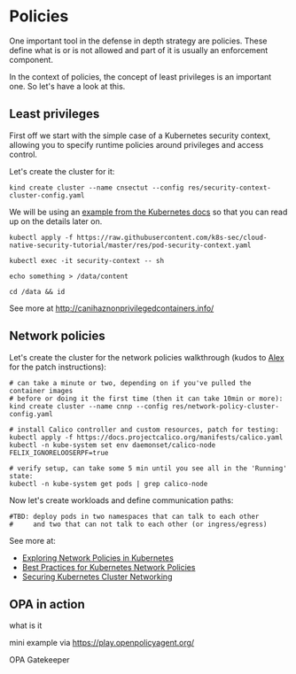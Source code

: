 # Policies 

One important tool in the defense in depth strategy are policies. These define
what is or is not allowed and part of it is usually an enforcement component.

In the context of policies, the concept of least privileges is an important one.
So let's have a look at this.

## Least privileges

First off we start with the simple case of a Kubernetes security context, 
allowing you to specify runtime policies around privileges and access control.

Let's create the cluster for it:

```
kind create cluster --name cnsectut --config res/security-context-cluster-config.yaml
```

We will be using an [example from the Kubernetes docs](https://kubernetes.io/docs/tasks/configure-pod-container/security-context/)
so that you can read up on the details later on. 

```
kubectl apply -f https://raw.githubusercontent.com/k8s-sec/cloud-native-security-tutorial/master/res/pod-security-context.yaml

kubectl exec -it security-context -- sh

echo something > /data/content

cd /data && id

```

See more at http://canihaznonprivilegedcontainers.info/

## Network policies

Let's create the cluster for the network policies walkthrough 
(kudos to [Alex](https://alexbrand.dev/post/creating-a-kind-cluster-with-calico-networking/)
for the patch instructions):

```
# can take a minute or two, depending on if you've pulled the container images
# before or doing it the first time (then it can take 10min or more):
kind create cluster --name cnnp --config res/network-policy-cluster-config.yaml

# install Calico controller and custom resources, patch for testing:
kubectl apply -f https://docs.projectcalico.org/manifests/calico.yaml
kubectl -n kube-system set env daemonset/calico-node FELIX_IGNORELOOSERPF=true

# verify setup, can take some 5 min until you see all in the 'Running' state:
kubectl -n kube-system get pods | grep calico-node
```

Now let's create workloads and define communication paths:

```
#TBD: deploy pods in two namespaces that can talk to each other
#     and two that can not talk to each other (or ingress/egress)
```

See more at:

- [Exploring Network Policies in Kubernetes](https://banzaicloud.com/blog/network-policy/)
- [Best Practices for Kubernetes Network Policies](https://medium.com/@tufin/best-practices-for-kubernetes-network-policies-2b643c4b1aa)
- [Securing Kubernetes Cluster Networking](https://ahmet.im/blog/kubernetes-network-policy/)

## OPA in action

what is it

mini example via https://play.openpolicyagent.org/

OPA Gatekeeper


